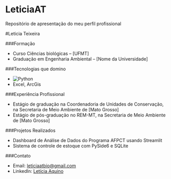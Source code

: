 # LeticiaAT
Repositório de apresentação do meu perfil profissional

#Leticia Teixeira

###Formação
- Curso Ciências biológicas – [UFMT]
- Graduação em Engenharia Ambiental – [Nome da Universidade]

###Tecnologias que domino
- ![Python](https://img.shields.io/badge/-Python-3776AB?style=flat&logo=python&logoColor=white)
- Excel, ArcGis

###Experiência Profissional
- Estágio de graduação na Coordenadoria de Unidades de Conservação, na Secretaria de Meio Ambiente de [Mato Grosso]
- Estágio de pós-graduação no REM-MT, na Secretaria de Meio Ambiente de [Mato Grosso]

###Projetos Realizados
- Dashboard de Análise de Dados do Programa AFPCT usando Streamlit
- Sistema de controle de estoque com PySide6 e SQLite

###Contato
- Email: leticiaatbio@gmail.com
- LinkedIn: [Letícia Aquino](https://www.linkedin.com/in/let%C3%ADcia-aquino-185530351/)


